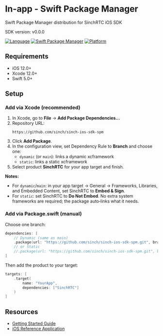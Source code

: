 # In-app - Swift Package Manager
Swift Package Manager distribution for SinchRTC iOS SDK

SDK version: v0.0.0

[![Language](https://img.shields.io/badge/language-Swift-orange?style=flat&logo=swift&logoColor=white)](https://swift.org)
[![Swift Package Manager](https://img.shields.io/badge/SPM-supported-DE5C43.svg?style=flat)](https://swift.org/package-manager/)
[![Platform](https://img.shields.io/badge/platform-iOS%2012%2B-blue.svg?style=flat)](https://developer.apple.com/ios/)

## Requirements

- iOS 12.0+
- Xcode 12.0+
- Swift 5.0+

## Setup

### Add via Xcode (recommended)
1. In Xcode, go to **File** → **Add Package Dependencies...**
2. Repository URL:
   ```
   https://github.com/sinch/sinch-ios-sdk-spm
   ```
3. Click **Add Package**.
4. In the configuration view, set Dependency Rule to **Branch** and choose one:
   - `dynamic` (or `main`): links a dynamic xcframework
   - `static`: links a static xcframework
5. Select product **SinchRTC** for your app target and finish.

**Notes:**
- For `dynamic`/`main`: in your app target → General → Frameworks, Libraries, and Embedded Content, set SinchRTC to **Embed & Sign**.
- For `static`: set SinchRTC to **Do Not Embed**. No extra system frameworks are required; the package auto‑links what it needs.

### Add via Package.swift (manual)
Choose one branch:
```swift
dependencies: [
    // Dynamic (same as main)
    .package(url: "https://github.com/sinch/sinch-ios-sdk-spm.git", branch: "dynamic"),
    // or Static
    //.package(url: "https://github.com/sinch/sinch-ios-sdk-spm.git", branch: "static"),
]
```
Then add the product to your target:
```swift
targets: [
    .target(
        name: "YourApp",
        dependencies: ["SinchRTC"]
    )
]
```

## Resources

- [Getting Started Guide](https://developers.sinch.com/docs/in-app-calling/getting-started/ios/create-app)
- [iOS Reference Application](https://github.com/sinch/rtc-reference-applications/tree/master/ios)
